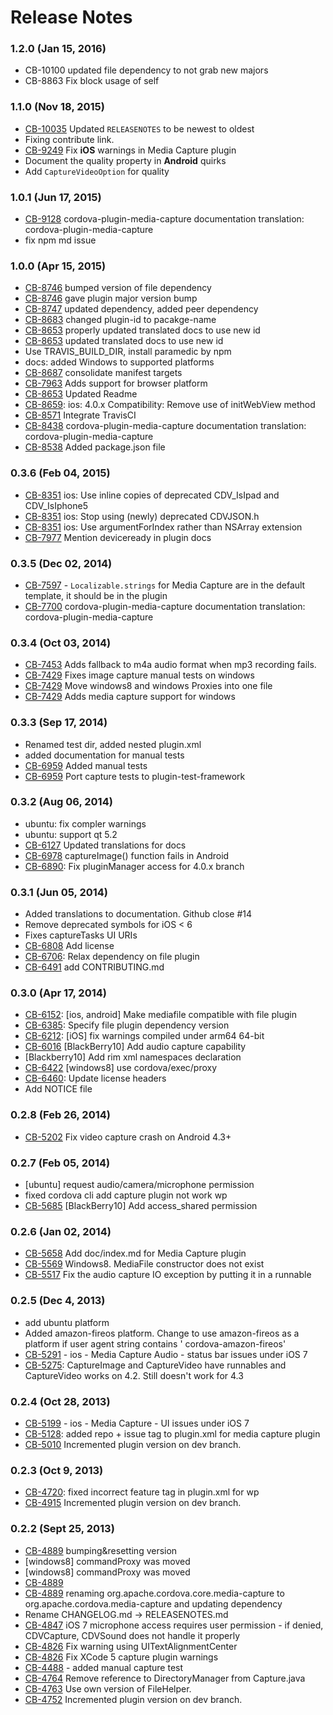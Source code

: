 <!--
#
# Licensed to the Apache Software Foundation (ASF) under one
# or more contributor license agreements.  See the NOTICE file
# distributed with this work for additional information
# regarding copyright ownership.  The ASF licenses this file
# to you under the Apache License, Version 2.0 (the
# "License"); you may not use this file except in compliance
# with the License.  You may obtain a copy of the License at
# 
# http://www.apache.org/licenses/LICENSE-2.0
# 
# Unless required by applicable law or agreed to in writing,
# software distributed under the License is distributed on an
# "AS IS" BASIS, WITHOUT WARRANTIES OR CONDITIONS OF ANY
#  KIND, either express or implied.  See the License for the
# specific language governing permissions and limitations
# under the License.
#
-->

# Release Notes

### 1.2.0 (Jan 15, 2016)

* CB-10100 updated file dependency to not grab new majors
* CB-8863 Fix block usage of self

### 1.1.0 (Nov 18, 2015)

* [CB-10035](https://issues.apache.org/jira/browse/CB-10035) Updated `RELEASENOTES` to be newest to oldest
* Fixing contribute link.
* [CB-9249](https://issues.apache.org/jira/browse/CB-9249) Fix **iOS** warnings in Media Capture plugin
* Document the quality property in **Android** quirks
* Add `CaptureVideoOption` for quality

### 1.0.1 (Jun 17, 2015)

* [CB-9128](https://issues.apache.org/jira/browse/CB-9128) cordova-plugin-media-capture documentation translation:
  cordova-plugin-media-capture
* fix npm md issue

### 1.0.0 (Apr 15, 2015)

* [CB-8746](https://issues.apache.org/jira/browse/CB-8746) bumped version of file dependency
* [CB-8746](https://issues.apache.org/jira/browse/CB-8746) gave plugin major version bump
* [CB-8747](https://issues.apache.org/jira/browse/CB-8747) updated dependency, added peer dependency
* [CB-8683](https://issues.apache.org/jira/browse/CB-8683) changed plugin-id to pacakge-name
* [CB-8653](https://issues.apache.org/jira/browse/CB-8653) properly updated translated docs to use new id
* [CB-8653](https://issues.apache.org/jira/browse/CB-8653) updated translated docs to use new id
* Use TRAVIS_BUILD_DIR, install paramedic by npm
* docs: added Windows to supported platforms
* [CB-8687](https://issues.apache.org/jira/browse/CB-8687) consolidate manifest targets
* [CB-7963](https://issues.apache.org/jira/browse/CB-7963) Adds support for browser platform
* [CB-8653](https://issues.apache.org/jira/browse/CB-8653) Updated Readme
* [CB-8659](https://issues.apache.org/jira/browse/CB-8659): ios: 4.0.x Compatibility: Remove use of initWebView method
* [CB-8571](https://issues.apache.org/jira/browse/CB-8571) Integrate TravisCI
* [CB-8438](https://issues.apache.org/jira/browse/CB-8438) cordova-plugin-media-capture documentation translation:
  cordova-plugin-media-capture
* [CB-8538](https://issues.apache.org/jira/browse/CB-8538) Added package.json file

### 0.3.6 (Feb 04, 2015)

* [CB-8351](https://issues.apache.org/jira/browse/CB-8351) ios: Use inline copies of deprecated CDV_IsIpad and
  CDV_IsIphone5
* [CB-8351](https://issues.apache.org/jira/browse/CB-8351) ios: Stop using (newly) deprecated CDVJSON.h
* [CB-8351](https://issues.apache.org/jira/browse/CB-8351) ios: Use argumentForIndex rather than NSArray extension
* [CB-7977](https://issues.apache.org/jira/browse/CB-7977) Mention deviceready in plugin docs

### 0.3.5 (Dec 02, 2014)

* [CB-7597](https://issues.apache.org/jira/browse/CB-7597) - `Localizable.strings` for Media Capture are in the default
  template, it should be in the plugin
* [CB-7700](https://issues.apache.org/jira/browse/CB-7700) cordova-plugin-media-capture documentation translation:
  cordova-plugin-media-capture

### 0.3.4 (Oct 03, 2014)

* [CB-7453](https://issues.apache.org/jira/browse/CB-7453) Adds fallback to m4a audio format when mp3 recording fails.
* [CB-7429](https://issues.apache.org/jira/browse/CB-7429) Fixes image capture manual tests on windows
* [CB-7429](https://issues.apache.org/jira/browse/CB-7429) Move windows8 and windows Proxies into one file
* [CB-7429](https://issues.apache.org/jira/browse/CB-7429) Adds media capture support for windows

### 0.3.3 (Sep 17, 2014)

* Renamed test dir, added nested plugin.xml
* added documentation for manual tests
* [CB-6959](https://issues.apache.org/jira/browse/CB-6959) Added manual tests
* [CB-6959](https://issues.apache.org/jira/browse/CB-6959) Port capture tests to plugin-test-framework

### 0.3.2 (Aug 06, 2014)

* ubuntu: fix compler warnings
* ubuntu: support qt 5.2
* [CB-6127](https://issues.apache.org/jira/browse/CB-6127) Updated translations for docs
* [CB-6978](https://issues.apache.org/jira/browse/CB-6978) captureImage() function fails in Android
* [CB-6890](https://issues.apache.org/jira/browse/CB-6890): Fix pluginManager access for 4.0.x branch

### 0.3.1 (Jun 05, 2014)

* Added translations to documentation. Github close #14
* Remove deprecated symbols for iOS < 6
* Fixes captureTasks UI URIs
* [CB-6808](https://issues.apache.org/jira/browse/CB-6808) Add license
* [CB-6706](https://issues.apache.org/jira/browse/CB-6706): Relax dependency on file plugin
* [CB-6491](https://issues.apache.org/jira/browse/CB-6491) add CONTRIBUTING.md

### 0.3.0 (Apr 17, 2014)

* [CB-6152](https://issues.apache.org/jira/browse/CB-6152): [ios, android] Make mediafile compatible with file plugin
* [CB-6385](https://issues.apache.org/jira/browse/CB-6385): Specify file plugin dependency version
* [CB-6212](https://issues.apache.org/jira/browse/CB-6212): [iOS] fix warnings compiled under arm64 64-bit
* [CB-6016](https://issues.apache.org/jira/browse/CB-6016) [BlackBerry10] Add audio capture capability
* [Blackberry10] Add rim xml namespaces declaration
* [CB-6422](https://issues.apache.org/jira/browse/CB-6422) [windows8] use cordova/exec/proxy
* [CB-6460](https://issues.apache.org/jira/browse/CB-6460): Update license headers
* Add NOTICE file

### 0.2.8 (Feb 26, 2014)

* [CB-5202](https://issues.apache.org/jira/browse/CB-5202) Fix video capture crash on Android 4.3+

### 0.2.7 (Feb 05, 2014)

* [ubuntu] request audio/camera/microphone permission
* fixed cordova cli add capture plugin not work wp
* [CB-5685](https://issues.apache.org/jira/browse/CB-5685) [BlackBerry10] Add access_shared permission

### 0.2.6 (Jan 02, 2014)

* [CB-5658](https://issues.apache.org/jira/browse/CB-5658) Add doc/index.md for Media Capture plugin
* [CB-5569](https://issues.apache.org/jira/browse/CB-5569) Windows8. MediaFile constructor does not exist
* [CB-5517](https://issues.apache.org/jira/browse/CB-5517) Fix the audio capture IO exception by putting it in a
  runnable

### 0.2.5 (Dec 4, 2013)

* add ubuntu platform
* Added amazon-fireos platform. Change to use amazon-fireos as a platform if user agent string contains '
  cordova-amazon-fireos'
* [CB-5291](https://issues.apache.org/jira/browse/CB-5291) - ios - Media Capture Audio - status bar issues under iOS 7
* [CB-5275](https://issues.apache.org/jira/browse/CB-5275): CaptureImage and CaptureVideo have runnables and
  CaptureVideo works on 4.2. Still doesn't work for 4.3

### 0.2.4 (Oct 28, 2013)

* [CB-5199](https://issues.apache.org/jira/browse/CB-5199) - ios - Media Capture - UI issues under iOS 7
* [CB-5128](https://issues.apache.org/jira/browse/CB-5128): added repo + issue tag to plugin.xml for media capture
  plugin
* [CB-5010](https://issues.apache.org/jira/browse/CB-5010) Incremented plugin version on dev branch.

### 0.2.3 (Oct 9, 2013)

* [CB-4720](https://issues.apache.org/jira/browse/CB-4720): fixed incorrect feature tag in plugin.xml for wp
* [CB-4915](https://issues.apache.org/jira/browse/CB-4915) Incremented plugin version on dev branch.

### 0.2.2 (Sept 25, 2013)

* [CB-4889](https://issues.apache.org/jira/browse/CB-4889) bumping&resetting version
* [windows8] commandProxy was moved
* [windows8] commandProxy was moved
* [CB-4889](https://issues.apache.org/jira/browse/CB-4889)
* [CB-4889](https://issues.apache.org/jira/browse/CB-4889) renaming org.apache.cordova.core.media-capture to
  org.apache.cordova.media-capture and updating dependency
* Rename CHANGELOG.md -> RELEASENOTES.md
* [CB-4847](https://issues.apache.org/jira/browse/CB-4847) iOS 7 microphone access requires user permission - if denied,
  CDVCapture, CDVSound does not handle it properly
* [CB-4826](https://issues.apache.org/jira/browse/CB-4826) Fix warning using UITextAlignmentCenter
* [CB-4826](https://issues.apache.org/jira/browse/CB-4826) Fix XCode 5 capture plugin warnings
* [CB-4488](https://issues.apache.org/jira/browse/CB-4488) - added manual capture test
* [CB-4764](https://issues.apache.org/jira/browse/CB-4764) Remove reference to DirectoryManager from Capture.java
* [CB-4763](https://issues.apache.org/jira/browse/CB-4763) Use own version of FileHelper.
* [CB-4752](https://issues.apache.org/jira/browse/CB-4752) Incremented plugin version on dev branch.
